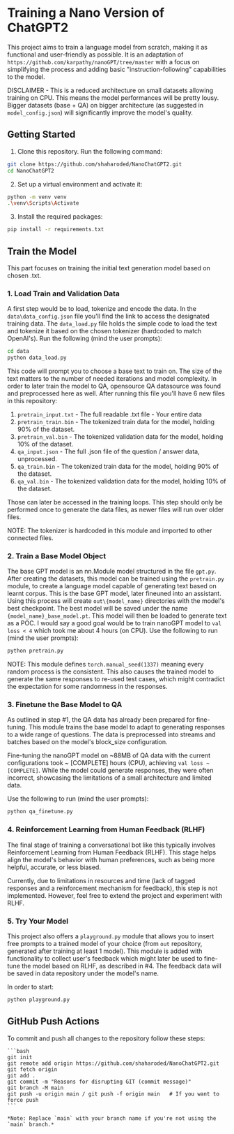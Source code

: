# Training a Nano Version of ChatGPT2
This project aims to train a language model from scratch, making it as functional and user-friendly as possible. It is an adaptation of `https://github.com/karpathy/nanoGPT/tree/master` with a focus on simplifying the process and adding basic "instruction-following" capabilities to the model.

DISCLAIMER - This is a reduced architecture on small datasets allowing training on CPU. This means the model performances will be pretty lousy. Bigger datasets (base + QA) on bigger architecture (as suggested in `model_config.json`) will significantly improve the model's quality.

## Getting Started
1. Clone this repository. Run the following command:

```bash
git clone https://github.com/shaharoded/NanoChatGPT2.git
cd NanoChatGPT2
```

2. Set up a virtual environment and activate it:

```bash
python -m venv venv
.\venv\Scripts\Activate
```

3. Install the required packages:

```bash
pip install -r requirements.txt
```

## Train the Model
This part focuses on training the initial text generation model based on chosen .txt.

### 1. Load Train and Validation Data
A first step would be to load, tokenize and encode the data. In the `data\data_config.json` file you'll find the link to access the designated training data. The `data_load.py` file holds the simple code to load the text and tokenize it based on the chosen tokenizer (hardcoded to match OpenAI's). Run the following (mind the user prompts):

```bash
cd data
python data_load.py
```
This code will prompt you to choose a base text to train on. The size of the text matters to the number of needed iterations and model complexity.
In order to later train the model to QA, opensource QA datasource was found and preprocessed here as well.
After running this file you'll have 6 new files in this repository:

1. `pretrain_input.txt` - The full readable .txt file - Your entire data
2. `pretrain_train.bin` - The tokenized train data for the model, holding 90% of the dataset.
3. `pretrain_val.bin` - The tokenized validation data for the model, holding 10% of the dataset.
4. `qa_input.json` - The full .json file of the question / answer data, unprocessed.
5. `qa_train.bin` - The tokenized train data for the model, holding 90% of the dataset.
6. `qa_val.bin` - The tokenized validation data for the model, holding 10% of the dataset.


Those can later be accessed in the training loops. This step should only be performed once to generate the data files, as newer files will run over older files.

NOTE: The tokenizer is hardcoded in this module and imported to other connected files.

### 2. Train a Base Model Object
The base GPT model is an nn.Module model structured in the file `gpt.py`. After creating the datasets, this model can be trained using the `pretrain.py` module, to create a language model capable of generating text based on learnt corpus. This is the base GPT model, later fineuned into an assistant.
Using this process will create `out\{model_name}` directories with the model's best checkpoint. The best model will be saved under the name `{model_name}_base_model.pt`. This model will then be loaded to generate text as a POC. I would say a good goal would be to train nanoGPT model to `val loss < 4` which took me about 4 hours (on CPU).
Use the following to run (mind the user prompts):

```bash
python pretrain.py
```
NOTE: This module defines `torch.manual_seed(1337)` meaning every random process is the consistent. This also causes the trained model to generate the same responses to re-used test cases, which might contradict the expectation for some randomness in the responses.

### 3. Finetune the Base Model to QA
As outlined in step #1, the QA data has already been prepared for fine-tuning. This module trains the base model to adapt to generating responses to a wide range of questions. The data is preprocessed into streams and batches based on the model's block_size configuration.

Fine-tuning the nanoGPT model on ~88MB of QA data with the current configurations took ~ [COMPLETE] hours (CPU), achieving `val loss ~ [COMPLETE]`. While the model could generate responses, they were often incorrect, showcasing the limitations of a small architecture and limited data.

Use the following to run (mind the user prompts):

```bash
python qa_finetune.py
```

### 4. Reinforcement Learning from Human Feedback (RLHF)
The final stage of training a conversational bot like this typically involves Reinforcement Learning from Human Feedback (RLHF). This stage helps align the model's behavior with human preferences, such as being more helpful, accurate, or less biased.

Currently, due to limitations in resources and time (lack of tagged responses and a reinforcement mechanism for feedback), this step is not implemented. However, feel free to extend the project and experiment with RLHF.

### 5. Try Your Model
This project also offers a `playground.py` module that allows you to insert free prompts to a trained model of your choice (from `out` repository, generated after training at least 1 model). This module is added with functionality to collect user's feedback which might later be used to fine-tune the model based on RLHF, as described in #4. The feedback data will be saved in data repository under the model's name.

In order to start:

```bash
python playground.py
```


## GitHub Push Actions
To commit and push all changes to the repository follow these steps:

    ```bash
    git init
    git remote add origin https://github.com/shaharoded/NanoChatGPT2.git
    git fetch origin
    git add .
    git commit -m "Reasons for disrupting GIT (commit message)"
    git branch -M main
    git push -u origin main / git push -f origin main   # If you want to force push
    ```

    *Note: Replace `main` with your branch name if you're not using the `main` branch.*